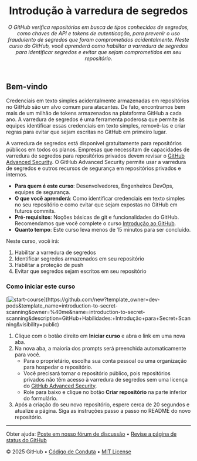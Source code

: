 <header>

# Introdução à varredura de segredos

_O GitHub verifica repositórios em busca de tipos conhecidos de segredos, como chaves de API e tokens de autenticação, para prevenir o uso fraudulento de segredos que foram comprometidos acidentalmente. Neste curso do GitHub, você aprenderá como habilitar a varredura de segredos para identificar segredos e evitar que sejam comprometidos em seu repositório._

</header>

## Bem-vindo

Credenciais em texto simples acidentalmente armazenadas em repositórios no GitHub são um alvo comum para atacantes. De fato, encontramos bem mais de um milhão de tokens armazenados na plataforma GitHub a cada ano. A varredura de segredos é uma ferramenta poderosa que permite às equipes identificar essas credenciais em texto simples, removê-las e criar regras para evitar que sejam escritas no GitHub em primeiro lugar.

A varredura de segredos está disponível gratuitamente para repositórios públicos em todos os planos. Empresas que necessitam de capacidades de varredura de segredos para repositórios privados devem revisar o [GitHub Advanced Security](https://docs.github.com/en/enterprise-cloud@latest/get-started/learning-about-github/about-github-advanced-security). O GitHub Advanced Security permite usar a varredura de segredos e outros recursos de segurança em repositórios privados e internos.

- **Para quem é este curso**: Desenvolvedores, Engenheiros DevOps, equipes de segurança.
- **O que você aprenderá**: Como identificar credenciais em texto simples no seu repositório e como evitar que sejam expostas no GitHub em futuros commits.
- **Pré-requisitos**: Noções básicas de git e funcionalidades do GitHub. Recomendamos que você complete o curso [Introdução ao GitHub](https://github.com/skills/introduction-to-github).
- **Quanto tempo**: Este curso leva menos de 15 minutos para ser concluído.

Neste curso, você irá:

1. Habilitar a varredura de segredos
2. Identificar segredos armazenados em seu repositório
3. Habilitar a proteção de push
4. Evitar que segredos sejam escritos em seu repositório

### Como iniciar este curso

[![start-course]([https://user-images.githubusercontent.com/1221423/235727646-4a590299-ffe5-480d-8cd5-8194ea184546.svg](https://raw.githubusercontent.com/dev-pods/introduction-to-secret-scanning/873eb13decfe79fd486ff84bd97de0dab4912d9a/images/botao.svg)(https://raw.githubusercontent.com/dev-pods/introduction-to-secret-scanning/873eb13decfe79fd486ff84bd97de0dab4912d9a/images/botao.svg))](https://github.com/new?template_owner=dev-pods&template_name=introduction-to-secret-scanning&owner=%40me&name=introduction-to-secret-scanning&description=GitHub+Habilidades:+Introdução+para+Secret+Scanning&visibility=public)

1. Clique com o botão direito em **Iniciar curso** e abra o link em uma nova aba.
2. Na nova aba, a maioria dos prompts será preenchida automaticamente para você.
   - Para o proprietário, escolha sua conta pessoal ou uma organização para hospedar o repositório.
   - Você precisará tornar o repositório público, pois repositórios privados não têm acesso à varredura de segredos sem uma licença do [GitHub Advanced Security](https://docs.github.com/en/enterprise-cloud@latest/get-started/learning-about-github/about-github-advanced-security).
   - Role para baixo e clique no botão **Criar repositório** na parte inferior do formulário.
3. Após a criação do seu novo repositório, espere cerca de 20 segundos e atualize a página. Siga as instruções passo a passo no README do novo repositório.

<footer>

---

Obter ajuda: [Poste em nosso fórum de discussão](https://github.com/skills/.github/discussions) &bull; [Revise a página de status do GitHub](https://www.githubstatus.com/)

&copy; 2025 GitHub &bull; [Código de Conduta](https://www.contributor-covenant.org/version/2/1/code_of_conduct/code_of_conduct.md) &bull; [MIT License](https://gh.io/mit)

</footer>
